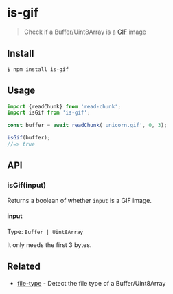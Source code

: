 # is-gif

> Check if a Buffer/Uint8Array is a [GIF](https://en.wikipedia.org/wiki/Graphics_Interchange_Format) image

## Install

```
$ npm install is-gif
```

## Usage

```js
import {readChunk} from 'read-chunk';
import isGif from 'is-gif';

const buffer = await readChunk('unicorn.gif', 0, 3);

isGif(buffer);
//=> true
```

## API

### isGif(input)

Returns a boolean of whether `input` is a GIF image.

#### input

Type: `Buffer | Uint8Array`

It only needs the first 3 bytes.

## Related

- [file-type](https://github.com/sindresorhus/file-type) - Detect the file type of a Buffer/Uint8Array
